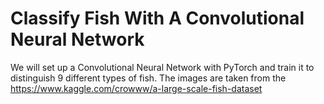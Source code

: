 # Classify Fish With A Convolutional Neural Network
We will set up a Convolutional Neural Network with PyTorch and train it to distinguish 9 different types of fish. The images are taken from the https://www.kaggle.com/crowww/a-large-scale-fish-dataset
